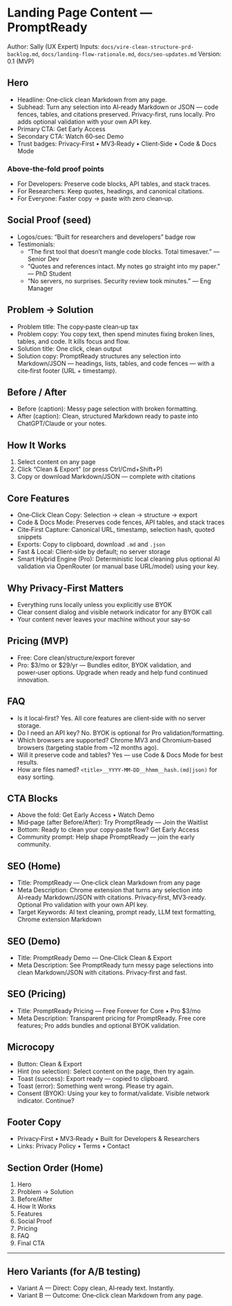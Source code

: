 # Landing Page Content — PromptReady

Author: Sally (UX Expert)
Inputs: `docs/vire-clean-structure-prd-backlog.md`, `docs/landing-flow-rationale.md`, `docs/seo-updates.md`
Version: 0.1 (MVP)

## Hero
- Headline: One‑click clean Markdown from any page.
- Subhead: Turn any selection into AI‑ready Markdown or JSON — code fences, tables, and citations preserved. Privacy‑first, runs locally. Pro adds optional validation with your own API key.
- Primary CTA: Get Early Access
- Secondary CTA: Watch 60‑sec Demo
- Trust badges: Privacy‑First • MV3‑Ready • Client‑Side • Code & Docs Mode

### Above‑the‑fold proof points
- For Developers: Preserve code blocks, API tables, and stack traces.
- For Researchers: Keep quotes, headings, and canonical citations.
- For Everyone: Faster copy → paste with zero clean‑up.

## Social Proof (seed)
- Logos/cues: “Built for researchers and developers” badge row
- Testimonials:
  - “The first tool that doesn’t mangle code blocks. Total timesaver.” — Senior Dev
  - “Quotes and references intact. My notes go straight into my paper.” — PhD Student
  - “No servers, no surprises. Security review took minutes.” — Eng Manager

## Problem → Solution
- Problem title: The copy‑paste clean‑up tax
- Problem copy: You copy text, then spend minutes fixing broken lines, tables, and code. It kills focus and flow.
- Solution title: One click, clean output
- Solution copy: PromptReady structures any selection into Markdown/JSON — headings, lists, tables, and code fences — with a cite‑first footer (URL + timestamp).

## Before / After
- Before (caption): Messy page selection with broken formatting.
- After (caption): Clean, structured Markdown ready to paste into ChatGPT/Claude or your notes.

## How It Works
1) Select content on any page
2) Click “Clean & Export” (or press Ctrl/Cmd+Shift+P)
3) Copy or download Markdown/JSON — complete with citations

## Core Features
- One‑Click Clean Copy: Selection → clean → structure → export
- Code & Docs Mode: Preserves code fences, API tables, and stack traces
- Cite‑First Capture: Canonical URL, timestamp, selection hash, quoted snippets
- Exports: Copy to clipboard, download `.md` and `.json`
- Fast & Local: Client‑side by default; no server storage
- Smart Hybrid Engine (Pro): Deterministic local cleaning plus optional AI validation via OpenRouter (or manual base URL/model) using your key.

## Why Privacy‑First Matters
- Everything runs locally unless you explicitly use BYOK
- Clear consent dialog and visible network indicator for any BYOK call
- Your content never leaves your machine without your say‑so

## Pricing (MVP)
- Free: Core clean/structure/export forever
- Pro: $3/mo or $29/yr — Bundles editor, BYOK validation, and power‑user options. Upgrade when ready and help fund continued innovation.

## FAQ
- Is it local‑first? Yes. All core features are client‑side with no server storage.
- Do I need an API key? No. BYOK is optional for Pro validation/formatting.
- Which browsers are supported? Chrome MV3 and Chromium‑based browsers (targeting stable from ~12 months ago).
- Will it preserve code and tables? Yes — use Code & Docs Mode for best results.
- How are files named? `<title>__YYYY-MM-DD__hhmm__hash.(md|json)` for easy sorting.

## CTA Blocks
- Above the fold: Get Early Access • Watch Demo
- Mid‑page (after Before/After): Try PromptReady — Join the Waitlist
- Bottom: Ready to clean your copy‑paste flow? Get Early Access
- Community prompt: Help shape PromptReady — join the early community.

## SEO (Home)
- Title: PromptReady — One‑click clean Markdown from any page
- Meta Description: Chrome extension that turns any selection into AI‑ready Markdown/JSON with citations. Privacy‑first, MV3‑ready. Optional Pro validation with your own API key.
- Target Keywords: AI text cleaning, prompt ready, LLM text formatting, Chrome extension Markdown

## SEO (Demo)
- Title: PromptReady Demo — One‑Click Clean & Export
- Meta Description: See PromptReady turn messy page selections into clean Markdown/JSON with citations. Privacy‑first and fast.

## SEO (Pricing)
- Title: PromptReady Pricing — Free Forever for Core • Pro $3/mo
- Meta Description: Transparent pricing for PromptReady. Free core features; Pro adds bundles and optional BYOK validation.

## Microcopy
- Button: Clean & Export
- Hint (no selection): Select content on the page, then try again.
- Toast (success): Export ready — copied to clipboard.
- Toast (error): Something went wrong. Please try again.
- Consent (BYOK): Using your key to format/validate. Visible network indicator. Continue?

## Footer Copy
- Privacy‑First • MV3‑Ready • Built for Developers & Researchers
- Links: Privacy Policy • Terms • Contact

## Section Order (Home)
1) Hero
2) Problem → Solution
3) Before/After
4) How It Works
5) Features
6) Social Proof
7) Pricing
8) FAQ
9) Final CTA

---

## Hero Variants (for A/B testing)
- Variant A — Direct: Copy clean, AI‑ready text. Instantly.
- Variant B — Outcome: One‑click clean Markdown from any page.
